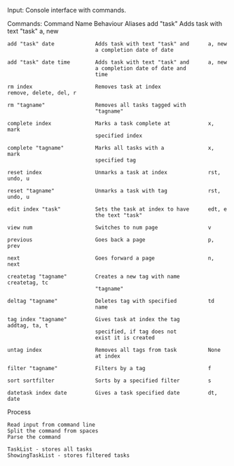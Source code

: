 Input:
    Console interface with commands.
    
Commands:
    Command Name                Behaviour                           Aliases
    add "task"                  Adds task with text "task"          a, new

    add "task" date             Adds task with text "task" and      a, new
                                a completion date of date
    
    add "task" date time        Adds task with text "task" and      a, new
                                a completion date of date and
                                time

    rm index                    Removes task at index               remove, delete, del, r

    rm "tagname"                Removes all tasks tagged with
                                "tagname"

    complete index              Marks a task complete at            x, mark
                                specified index

    complete "tagname"          Marks all tasks with a              x, mark
                                specified tag 

    reset index                 Unmarks a task at index             rst, undo, u

    reset "tagname"             Unmarks a task with tag             rst, undo, u

    edit index "task"           Sets the task at index to have      edt, e
                                the text "task"

    view num                    Switches to num page                v 

    previous                    Goes back a page                    p, prev

    next                        Goes forward a page                 n, next

    createtag "tagname"         Creates a new tag with name         createtag, tc   
                                "tagname"

    deltag "tagname"            Deletes tag with specified          td
                                name

    tag index "tagname"         Gives task at index the tag         addtag, ta, t
                                specified, if tag does not 
                                exist it is created

    untag index                 Removes all tags from task          None
                                at index

    filter "tagname"            Filters by a tag                    f

    sort sortfilter             Sorts by a specified filter         s  
    
    datetask index date         Gives a task specified date         dt, date
    
Process

    Read input from command line
    Split the command from spaces
    Parse the command

    TaskList - stores all tasks
    ShowingTaskList - stores filtered tasks

    
    